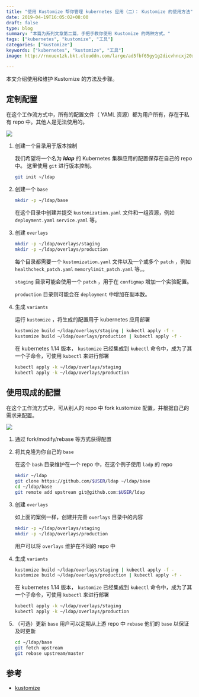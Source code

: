 ```yaml
---
title: "使用 Kustomize 帮你管理 kubernetes 应用（二）： Kustomize 的使用方法"
date: 2019-04-19T16:05:02+08:00
draft: false
type: blog
summary: "本篇为系列文章第二篇，手把手教你使用 Kustomize 的两种方式。"
tags: ["kubernetes", "kustomize", "工具"]
categories: ["kustomize"]
keywords: ["kubernetes", "kustomize", "工具"]
image: http://rnxuex1zk.bkt.clouddn.com/large/ad5fbf65gy1g2dicvhncxj20xc0hi7wh.jpg

---
```

本文介绍使用和维护 Kustomize 的方法及步骤。

## 定制配置
在这个工作流方式中，所有的配置文件（ YAML 资源）都为用户所有，存在于私有 repo 中。其他人是无法使用的。

![](http://rnxuex1zk.bkt.clouddn.com/large/ad5fbf65gy1g2813d1ia7j20qo0f0dgk.jpg)

1. 创建一个目录用于版本控制

    我们希望将一个名为 ***ldap*** 的 Kubernetes 集群应用的配置保存在自己的 repo 中。
    这里使用 ```git``` 进行版本控制。

    ```bash
    git init ~/ldap
    ```

2. 创建一个 ```base```

    ```bash
    mkdir -p ~/ldap/base
    ```
    在这个目录中创建并提交 ```kustomization.yaml``` 文件和一组资源，例如 ```deployment.yaml``` ```service.yaml``` 等。

3. 创建 ```overlays```

    ```bash
    mkdir -p ~/ldap/overlays/staging
    mkdir -p ~/ldap/overlays/production
    ```
    每个目录都需要一个 ```kustomization.yaml``` 文件以及一个或多个 ```patch``` ，例如 ```healthcheck_patch.yaml``` ```memorylimit_patch.yaml``` 等。。

    ```staging``` 目录可能会使用一个 ```patch``` ，用于在 ```configmap``` 增加一个实验配置。

    ```production``` 目录则可能会在 ```deployment``` 中增加在副本数。

4. 生成 ```variants```

    运行 ```kustomize``` ，将生成的配置用于 kubernetes 应用部署

    ```bash
    kustomize build ~/ldap/overlays/staging | kubectl apply -f -
    kustomize build ~/ldap/overlays/production | kubectl apply -f -
    ```

    在 kubernetes 1.14 版本， ```kustomize``` 已经集成到 ```kubectl``` 命令中，成为了其一个子命令，可使用 ```kubectl``` 来进行部署

    ```bash
    kubectl apply -k ~/ldap/overlays/staging
    kubectl apply -k ~/ldap/overlays/production
    ```

## 使用现成的配置
在这个工作流方式中，可从别人的 repo 中 fork kustomize 配置，并根据自己的需求来配置。

![](http://rnxuex1zk.bkt.clouddn.com/large/ad5fbf65gy1g281xyfebej20qo0f0dgr.jpg)

1. 通过 fork/modify/rebase 等方式获得配置

2. 将其克隆为你自己的 ```base```

    在这个 ```bash``` 目录维护在一个 repo 中，在这个例子使用 ```ladp``` 的 repo

    ```bash
    mkdir ~/ldap
    git clone https://github.com/$USER/ldap ~/ldap/base
    cd ~/ldap/base
    git remote add upstream git@github.com:$USER/ldap
    ```

3. 创建 ```overlays```

    如上面的案例一样，创建并完善 ```overlays``` 目录中的内容

    ```bash
    mkdir -p ~/ldap/overlays/staging
    mkdir -p ~/ldap/overlays/production
    ```
    用户可以将 ```overlays``` 维护在不同的 repo 中

4. 生成 ```variants```

    ```bash
    kustomize build ~/ldap/overlays/staging | kubectl apply -f -
    kustomize build ~/ldap/overlays/production | kubectl apply -f -
    ```

    在 kubernetes 1.14 版本， ```kustomize``` 已经集成到 ```kubectl``` 命令中，成为了其一个子命令，可使用 ```kubectl``` 来进行部署

    ```bash
    kubectl apply -k ~/ldap/overlays/staging
    kubectl apply -k ~/ldap/overlays/production
    ```

5. （可选）更新 ```base```
    用户可以定期从上游 repo 中 `rebase` 他们的 `base` 以保证及时更新

    ```bash
    cd ~/ldap/base
    git fetch upstream
    git rebase upstream/master
    ```

## 参考
- [kustomize](https://kubectl.docs.kubernetes.io/guides/introduction/kustomize/)